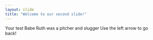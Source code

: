 ```yaml
---
layout: slide
title: "Welcome to our second slide!"
---
```

Your test Babe Ruth was a pitcher and slugger
Use the left arrow to go back!
